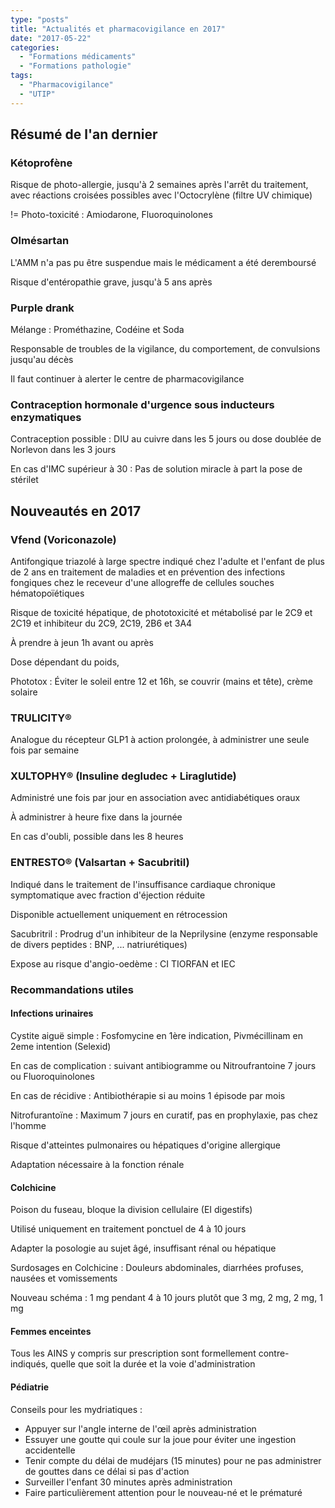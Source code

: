 ```yaml
---
type: "posts"
title: "Actualités et pharmacovigilance en 2017"
date: "2017-05-22"
categories:
  - "Formations médicaments"
  - "Formations pathologie"
tags:
  - "Pharmacovigilance"
  - "UTIP"
---
```


## Résumé de l'an dernier

### Kétoprofène

Risque de photo-allergie, jusqu'à 2 semaines après l'arrêt du traitement, avec réactions croisées possibles avec l'Octocrylène (filtre UV chimique)

!= Photo-toxicité : Amiodarone, Fluoroquinolones

### Olmésartan

L'AMM n'a pas pu être suspendue mais le médicament a été deremboursé

Risque d'entéropathie grave, jusqu'à 5 ans après

### Purple drank

Mélange : Prométhazine, Codéine et Soda

Responsable de troubles de la vigilance, du comportement, de convulsions jusqu'au décès

Il faut continuer à alerter le centre de pharmacovigilance

### Contraception hormonale d'urgence sous inducteurs enzymatiques

Contraception possible : DIU au cuivre dans les 5 jours ou dose doublée de Norlevon dans les 3 jours

En cas d'IMC supérieur à 30 : Pas de solution miracle à part la pose de stérilet

## Nouveautés en 2017

### Vfend (Voriconazole)

Antifongique triazolé à large spectre indiqué chez l'adulte et l'enfant de plus de 2 ans en traitement de maladies et en prévention des infections fongiques chez le receveur d'une allogreffe de cellules souches hématopoïétiques

Risque de toxicité hépatique, de phototoxicité et métabolisé par le 2C9 et 2C19 et inhibiteur du 2C9, 2C19, 2B6 et 3A4

À prendre à jeun 1h avant ou après

Dose dépendant du poids,

Phototox : Éviter le soleil entre 12 et 16h, se couvrir (mains et tête), crème solaire

### TRULICITY®

Analogue du récepteur GLP1 à action prolongée, à administrer une seule fois par semaine

### XULTOPHY® (Insuline degludec + Liraglutide)

Administré une fois par jour en association avec antidiabétiques oraux

À administrer à heure fixe dans la journée

En cas d'oubli, possible dans les 8 heures

### ENTRESTO® (Valsartan + Sacubritil)

Indiqué dans le traitement de l'insuffisance cardiaque chronique symptomatique avec fraction d'éjection réduite

Disponible actuellement uniquement en rétrocession

Sacubritril : Prodrug d'un inhibiteur de la Neprilysine (enzyme responsable de divers peptides : BNP, ... natriurétiques)

Expose au risque d'angio-oedème : CI TIORFAN et IEC

### Recommandations utiles

#### Infections urinaires

Cystite aiguë simple : Fosfomycine en 1ère indication, Pivmécillinam en 2eme intention (Selexid)

En cas de complication : suivant antibiogramme ou Nitroufrantoine 7 jours ou Fluoroquinolones

En cas de récidive : Antibiothérapie si au moins 1 épisode par mois

Nitrofurantoïne : Maximum 7 jours en curatif, pas en prophylaxie, pas chez l'homme

Risque d'atteintes pulmonaires ou hépatiques d'origine allergique

Adaptation nécessaire à la fonction rénale

#### Colchicine

Poison du fuseau, bloque la division cellulaire (EI digestifs)

Utilisé uniquement en traitement ponctuel de 4 à 10 jours

Adapter la posologie au sujet âgé, insuffisant rénal ou hépatique

Surdosages en Colchicine : Douleurs abdominales, diarrhées profuses, nausées et vomissements

Nouveau schéma : 1 mg pendant 4 à 10 jours plutôt que 3 mg, 2 mg, 2 mg, 1 mg

#### Femmes enceintes

Tous les AINS y compris sur prescription sont formellement contre-indiqués, quelle que soit la durée et la voie d'administration

#### Pédiatrie

Conseils pour les mydriatiques :

- Appuyer sur l'angle interne de l'œil après administration
- Essuyer une goutte qui coule sur la joue pour éviter une ingestion accidentelle
- Tenir compte du délai de mudéjars (15 minutes) pour ne pas administrer de gouttes dans ce délai si pas d'action
- Surveiller l'enfant 30 minutes après administration
- Faire particulièrement attention pour le nouveau-né et le prématuré
